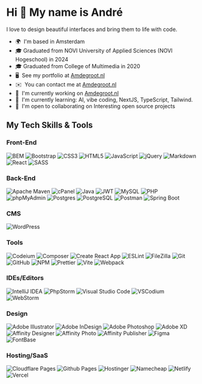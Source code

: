 <!-- https://shields.io -->
<!-- https://simpleicons.org -->
<!-- https://github.com/simple-icons/simple-icons -->
Hi 👋 My name is André
======================

I love to design beautiful interfaces and bring them to life with code.

* 🌍  I'm based in Amsterdam
* 🎓  Graduated from NOVI University of Applied Sciences (NOVI Hogeschool) in 2024
* 🎓  Graduated from College of Multimedia in 2020
* 🖥️  See my portfolio at <a target="_blank" href="https://amdegroot.netlify.app">Amdegroot.nl</a>
* ✉️  You can contact me at <a target="_blank" href="https://amdegroot.netlify.app">Amdegroot.nl</a>
* 🚀  I'm currently working on <a target="_blank" href="https://amdegroot.netlify.app">Amdegroot.nl</a>
* 🧠  I'm currently learning: AI, vibe coding, NextJS, TypeScript, Tailwind.
* 🤝  I'm open to collaborating on Interesting open source projects


## My Tech Skills & Tools
### Front-End
![BEM](https://img.shields.io/badge/BEM-%23000000?style=for-the-badge&logo=BEM&logoColor=white)
![Bootstrap](https://img.shields.io/badge/Bootstrap-%237952B3?style=for-the-badge&logo=Bootstrap&logoColor=white)
![CSS3](https://img.shields.io/badge/css3-%231572B6.svg?style=for-the-badge&logo=css3&logoColor=white)
![HTML5](https://img.shields.io/badge/html5-%23E34F26.svg?style=for-the-badge&logo=html5&logoColor=white)
![JavaScript](https://img.shields.io/badge/javascript-%23323330.svg?style=for-the-badge&logo=javascript&logoColor=%23F7DF1E)
![jQuery](https://img.shields.io/badge/jquery-%230769AD.svg?style=for-the-badge&logo=jquery&logoColor=white)
![Markdown](https://img.shields.io/badge/markdown-%23000000.svg?style=for-the-badge&logo=markdown&logoColor=white)
![React](https://img.shields.io/badge/react-%2320232a.svg?style=for-the-badge&logo=react&logoColor=%2361DAFB)
![SASS](https://img.shields.io/badge/SASS-hotpink.svg?style=for-the-badge&logo=SASS&logoColor=white)

### Back-End
![Apache Maven](https://img.shields.io/badge/Apache%20Maven-C71A36?style=for-the-badge&logo=Apache%20Maven&logoColor=white)
![cPanel](https://img.shields.io/badge/cPanel-%23FF6C2C?style=for-the-badge&logo=cPanel&logoColor=white)
![Java](https://img.shields.io/badge/java-%23ED8B00.svg?style=for-the-badge&logo=openjdk&logoColor=white)
![JWT](https://img.shields.io/badge/JWT-black?style=for-the-badge&logo=JSON%20web%20tokens)
![MySQL](https://img.shields.io/badge/MySQL-%234479A1?style=for-the-badge&logo=mysql&logoColor=white)
![PHP](https://img.shields.io/badge/PHP-%23777BB4?style=for-the-badge&logo=PHP&logoColor=white)
![phpMyAdmin](https://img.shields.io/badge/phpMyAdmin-%236C78AF?style=for-the-badge&logo=phpmyadmin&logoColor=white)
![Postgres](https://img.shields.io/badge/postgres-%23316192.svg?style=for-the-badge&logo=postgresql&logoColor=white)
![PostgreSQL](https://img.shields.io/badge/PostgreSQL-%234169E1?style=for-the-badge&logo=PostgreSQL&logoColor=white)
![Postman](https://img.shields.io/badge/Postman-FF6C37?style=for-the-badge&logo=postman&logoColor=white)
![Spring Boot](https://img.shields.io/badge/Spring%20Boot-F2F4F9?style=for-the-badge&logo=spring-boot)

### CMS
![WordPress](https://img.shields.io/badge/WordPress-%23117AC9.svg?style=for-the-badge&logo=WordPress&logoColor=white)

### Tools
![Codeium](https://img.shields.io/badge/Codeium-%2309B6A2?style=for-the-badge&logo=codeium&logoColor=white)
![Composer](https://img.shields.io/badge/Composer-%23885630?style=for-the-badge&logo=composer&logoColor=white)
![Create React App](https://img.shields.io/badge/Create%20React%20App-%2309D3AC?style=for-the-badge&logo=Create%20React%20App&logoColor=white)
![ESLint](https://img.shields.io/badge/ESLint-%234B32C3?style=for-the-badge&logo=ESLint&logoColor=white)
![FileZilla](https://img.shields.io/badge/FileZilla-%23BF0000?style=for-the-badge&logo=FileZilla&logoColor=white)
![Git](https://img.shields.io/badge/git-%23F05033.svg?style=for-the-badge&logo=git&logoColor=white)
![GitHub](https://img.shields.io/badge/github-%23121011.svg?style=for-the-badge&logo=github&logoColor=white)
![NPM](https://img.shields.io/badge/NPM-%23CB3837.svg?style=for-the-badge&logo=npm&logoColor=white)
![Prettier](https://img.shields.io/badge/Prettier-%23F7B93E?style=for-the-badge&logo=Prettier&logoColor=white)
![Vite](https://img.shields.io/badge/vite-%23646CFF.svg?style=for-the-badge&logo=vite&logoColor=white)
![Webpack](https://img.shields.io/badge/webpack-%238DD6F9.svg?style=for-the-badge&logo=webpack&logoColor=black)

### IDEs/Editors
![IntelliJ IDEA](https://img.shields.io/badge/IntelliJIDEA-000000.svg?style=for-the-badge&logo=intellij-idea&logoColor=white)
![PhpStorm](https://img.shields.io/badge/PhpStorm-%23000000?style=for-the-badge&logo=phpstorm&logoColor=white)
![Visual Studio Code](https://img.shields.io/badge/Visual%20Studio%20Code-0078d7.svg?style=for-the-badge&logo=visual-studio-code&logoColor=white)
![VSCodium](https://img.shields.io/badge/VSCodium-%232F80ED?style=for-the-badge&logo=VSCodium&logoColor=white)
![WebStorm](https://img.shields.io/badge/webstorm-143?style=for-the-badge&logo=webstorm&logoColor=white&color=black)


### Design
![Adobe Illustrator](https://img.shields.io/badge/adobe%20illustrator-%23FF9A00.svg?style=for-the-badge&logo=adobe%20illustrator&logoColor=white)
![Adobe InDesign](https://img.shields.io/badge/Adobe%20InDesign-49021F?style=for-the-badge&logo=adobeindesign&logoColor=white)
![Adobe Photoshop](https://img.shields.io/badge/adobe%20photoshop-%2331A8FF.svg?style=for-the-badge&logo=adobe%20photoshop&logoColor=white)
![Adobe XD](https://img.shields.io/badge/Adobe%20XD-470137?style=for-the-badge&logo=Adobe%20XD&logoColor=#FF61F6)
![Affinity Designer](https://img.shields.io/badge/affinity%20designer-%231B72BE.svg?style=for-the-badge&logo=affinity-designer&logoColor=white)
![Affinity Photo](https://img.shields.io/badge/affinity%20photo-%234E3188?style=for-the-badge&logo=Affinity%20Photo&logoColor=white)
![Affinity Publisher](https://img.shields.io/badge/affinity%20publisher-red?style=for-the-badge&logo=Affinity%20Publisher&color=%23891B26)
![Figma](https://img.shields.io/badge/figma-%23F24E1E.svg?style=for-the-badge&logo=figma&logoColor=white)
![FontBase](https://img.shields.io/badge/FontBase-%233D03A7?style=for-the-badge&logo=FontBase&logoColor=white)


### Hosting/SaaS
![Cloudflare Pages](https://img.shields.io/badge/Cloudflare%20Pages-%23F38020?style=for-the-badge&logo=Cloudflare%20Pages&logoColor=white)
![Github Pages](https://img.shields.io/badge/github%20pages-121013?style=for-the-badge&logo=github&logoColor=white)
![Hostinger](https://img.shields.io/badge/Hostinger-%23673DE6?style=for-the-badge&logo=Hostinger&logoColor=white)
![Namecheap](https://img.shields.io/badge/Namecheap-%23DE3723?style=for-the-badge&logo=Namecheap&logoColor=white)
![Netlify](https://img.shields.io/badge/netlify-%23000000.svg?style=for-the-badge&logo=netlify&logoColor=#00C7B7)
![Vercel](https://img.shields.io/badge/vercel-%23000000.svg?style=for-the-badge&logo=vercel&logoColor=white)

